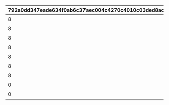 |792a0dd347eade634f0ab6c37aec004c4270c4010c03ded8ac28277b28df392a|8a3df8b7de74c86487f870255fbd6907333e3d4aa3580979b9d494fdf50b100c|066e253fb021109befb969d65774e7f54c60b29ea866cf7925eef5cdf178d632|4dcbe8387cbde9f043bc6f23f0b32f971e53e8b6c348868e290aed18d395e299|7e924e120cdbb2c41e99e9e2fa61fb02c794a42a783e359f161d04f739b0b005|ba392b25b0345d938577c78d4267b3665566d0e081bc863a0510a15d9540f262|dda7e46f0807c2dbe73068cc917d35784222601bbee2f19ed946c77c345c51e4|f9d9a4b9146067d3c6c382a839074ae8a54b83e34454d6f215d07fa3a28844bd|
| --- | --- | --- | --- | --- | --- | --- | --- |
|8|2|5134061|40|1|91002|ハツネの初夢|10134|
|8|2|5134062|40|0|91002|イノリの初夢|10134|
|8|2|5134063|40|0|91002|カスミの初夢|10134|
|8|2|5134064|40|0|91002|リンの初夢|10134|
|8|2|5134065|40|0|91002|シオリの初夢|10134|
|8|2|5134066|40|0|91002|ミツキの初夢|10134|
|8|2|5134067|40|0|91002|エリコの初夢|10134|
|0|1|5134601|0|1|0|オープニング|10134|
|0|3|5134602|0|0|0|エンディング|10134|